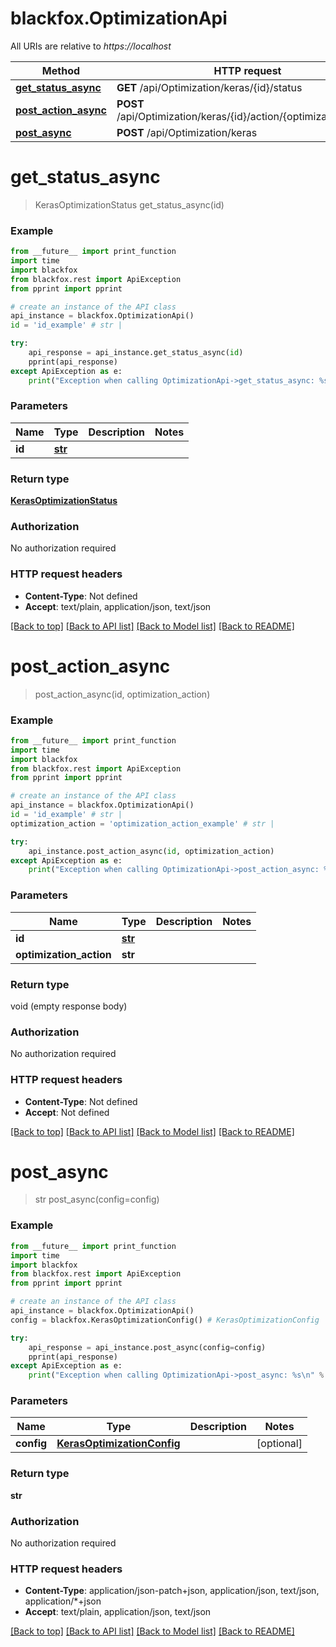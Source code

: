 # blackfox.OptimizationApi

All URIs are relative to *https://localhost*

Method | HTTP request | Description
------------- | ------------- | -------------
[**get_status_async**](OptimizationApi.md#get_status_async) | **GET** /api/Optimization/keras/{id}/status | 
[**post_action_async**](OptimizationApi.md#post_action_async) | **POST** /api/Optimization/keras/{id}/action/{optimizationAction} | 
[**post_async**](OptimizationApi.md#post_async) | **POST** /api/Optimization/keras | 


# **get_status_async**
> KerasOptimizationStatus get_status_async(id)



### Example
```python
from __future__ import print_function
import time
import blackfox
from blackfox.rest import ApiException
from pprint import pprint

# create an instance of the API class
api_instance = blackfox.OptimizationApi()
id = 'id_example' # str | 

try:
    api_response = api_instance.get_status_async(id)
    pprint(api_response)
except ApiException as e:
    print("Exception when calling OptimizationApi->get_status_async: %s\n" % e)
```

### Parameters

Name | Type | Description  | Notes
------------- | ------------- | ------------- | -------------
 **id** | [**str**](.md)|  | 

### Return type

[**KerasOptimizationStatus**](KerasOptimizationStatus.md)

### Authorization

No authorization required

### HTTP request headers

 - **Content-Type**: Not defined
 - **Accept**: text/plain, application/json, text/json

[[Back to top]](#) [[Back to API list]](../README.md#documentation-for-api-endpoints) [[Back to Model list]](../README.md#documentation-for-models) [[Back to README]](../README.md)

# **post_action_async**
> post_action_async(id, optimization_action)



### Example
```python
from __future__ import print_function
import time
import blackfox
from blackfox.rest import ApiException
from pprint import pprint

# create an instance of the API class
api_instance = blackfox.OptimizationApi()
id = 'id_example' # str | 
optimization_action = 'optimization_action_example' # str | 

try:
    api_instance.post_action_async(id, optimization_action)
except ApiException as e:
    print("Exception when calling OptimizationApi->post_action_async: %s\n" % e)
```

### Parameters

Name | Type | Description  | Notes
------------- | ------------- | ------------- | -------------
 **id** | [**str**](.md)|  | 
 **optimization_action** | **str**|  | 

### Return type

void (empty response body)

### Authorization

No authorization required

### HTTP request headers

 - **Content-Type**: Not defined
 - **Accept**: Not defined

[[Back to top]](#) [[Back to API list]](../README.md#documentation-for-api-endpoints) [[Back to Model list]](../README.md#documentation-for-models) [[Back to README]](../README.md)

# **post_async**
> str post_async(config=config)



### Example
```python
from __future__ import print_function
import time
import blackfox
from blackfox.rest import ApiException
from pprint import pprint

# create an instance of the API class
api_instance = blackfox.OptimizationApi()
config = blackfox.KerasOptimizationConfig() # KerasOptimizationConfig |  (optional)

try:
    api_response = api_instance.post_async(config=config)
    pprint(api_response)
except ApiException as e:
    print("Exception when calling OptimizationApi->post_async: %s\n" % e)
```

### Parameters

Name | Type | Description  | Notes
------------- | ------------- | ------------- | -------------
 **config** | [**KerasOptimizationConfig**](KerasOptimizationConfig.md)|  | [optional] 

### Return type

**str**

### Authorization

No authorization required

### HTTP request headers

 - **Content-Type**: application/json-patch+json, application/json, text/json, application/*+json
 - **Accept**: text/plain, application/json, text/json

[[Back to top]](#) [[Back to API list]](../README.md#documentation-for-api-endpoints) [[Back to Model list]](../README.md#documentation-for-models) [[Back to README]](../README.md)

